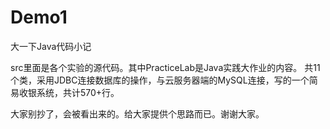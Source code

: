 # Demo1
大一下Java代码小记

src里面是各个实验的源代码。其中PracticeLab是Java实践大作业的内容。
共11个类，采用JDBC连接数据库的操作，与云服务器端的MySQL连接，写的一个简易收银系统，共计570+行。


大家别抄了，会被看出来的。给大家提供个思路而已。谢谢大家。
